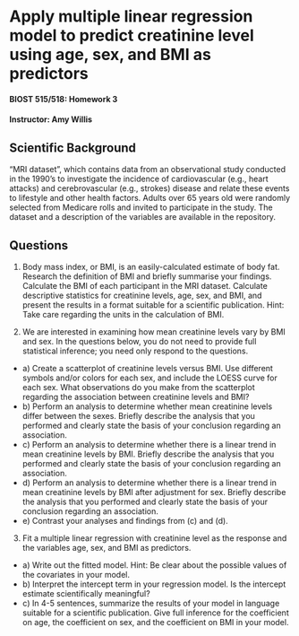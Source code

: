 # Apply multiple linear regression model to predict creatinine level using age, sex, and BMI as predictors
#### BIOST 515/518: Homework 3
#### Instructor:  Amy Willis

## Scientific Background 

“MRI dataset”, which contains data from an observational study conducted in the 1990’s to investigate the incidence of cardiovascular (e.g., heart attacks) and cerebrovascular (e.g., strokes) disease and relate these events to lifestyle and other health factors. Adults over 65 years old were randomly selected from Medicare rolls and invited to participate in the study. The dataset and a description of the variables are available in the repository.

## Questions
1. Body mass index, or BMI, is an easily-calculated estimate of body fat. Research the definition of
BMI and briefly summarise your findings. Calculate the BMI of each participant in the MRI dataset.
Calculate descriptive statistics for creatinine levels, age, sex, and BMI, and present the results in a
format suitable for a scientific publication. Hint: Take care regarding the units in the calculation of
BMI.

2. We are interested in examining how mean creatinine levels vary by BMI and sex. In the questions
below, you do not need to provide full statistical inference; you need only respond to the questions.
- a) Create a scatterplot of creatinine levels versus BMI. Use different symbols and/or colors for
each sex, and include the LOESS curve for each sex. What observations do you make from the
scatterplot regarding the association between creatinine levels and BMI?
- b) Perform an analysis to determine whether mean creatinine levels differ between the sexes. Briefly
describe the analysis that you performed and clearly state the basis of your conclusion regarding
an association.
- c) Perform an analysis to determine whether there is a linear trend in mean creatinine levels by BMI.
Briefly describe the analysis that you performed and clearly state the basis of your conclusion
regarding an association.
- d) Perform an analysis to determine whether there is a linear trend in mean creatinine levels by BMI
after adjustment for sex. Briefly describe the analysis that you performed and clearly state the
basis of your conclusion regarding an association.
- e) Contrast your analyses and findings from (c) and (d).

3. Fit a multiple linear regression with creatinine level as the response and the variables age, sex, and
BMI as predictors.
- a) Write out the fitted model. Hint: Be clear about the possible values of the covariates in your
model.
- b) Interpret the intercept term in your regression model. Is the intercept estimate scientifically
meaningful?
- c) In 4-5 sentences, summarize the results of your model in language suitable for a scientific publication.
Give full inference for the coefficient on age, the coefficient on sex, and the coefficient on BMI in
your model.

